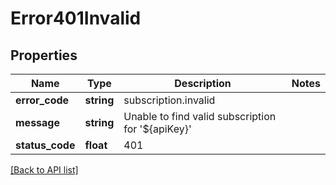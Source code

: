# Error401Invalid

## Properties

Name | Type | Description | Notes
------------ | ------------- | ------------- | -------------
**error_code** | **string** | subscription.invalid |
**message** | **string** | Unable to find valid subscription for &#39;${apiKey}&#39; |
**status_code** | **float** | 401 |

[[Back to API list]](../../README.md#api-endpoints)
